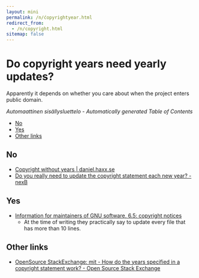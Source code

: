 ```yaml
---
layout: mini
permalink: /n/ćopyrightyear.html
redirect_from:
  - /n/copyright.html
sitemap: false
---
```


# Do copyright years need yearly updates?

Apparently it depends on whether you care about when the project enters public domain.

<!-- editorconfig-checker-disable -->
<!-- prettier-ignore-start -->

<!-- START doctoc generated TOC please keep comment here to allow auto update -->
<!-- DON'T EDIT THIS SECTION, INSTEAD RE-RUN doctoc TO UPDATE -->
_Automaattinen sisällysluettelo - Automatically generated Table of Contents_

- [No](#no)
- [Yes](#yes)
- [Other links](#other-links)

<!-- END doctoc generated TOC please keep comment here to allow auto update -->

<!-- prettier-ignore-end -->
<!-- editorconfig-checker-enable -->

## No

- [Copyright without years | daniel.haxx.se](https://daniel.haxx.se/blog/2023/01/08/copyright-without-years/)
- [Do you really need to update the copyright statement each new year? - nexB](https://nexb.com/do-you-really-need-to-update-the-copyright-each-new-year/)

## Yes

- [Information for maintainers of GNU software, 6.5: copyright notices](https://www.gnu.org/prep/maintain/maintain.html#Copyright-Notices)
  - At the time of writing they practically say to update every file that has more than 10 lines.

## Other links

- [OpenSource StackExchange: mit - How do the years specified in a copyright statement work? - Open Source Stack Exchange](https://opensource.stackexchange.com/questions/6389/how-do-the-years-specified-in-a-copyright-statement-work)
